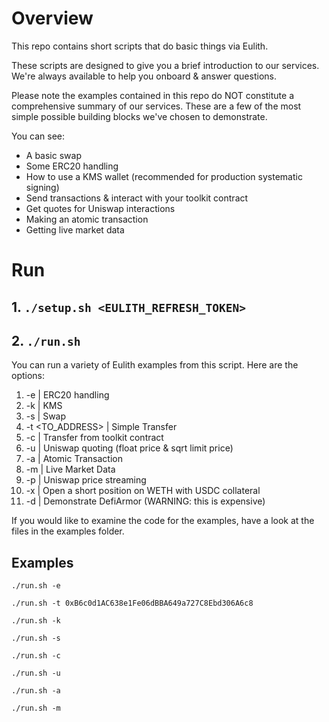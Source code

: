 # Overview
This repo contains short scripts that do basic things via Eulith. 

These scripts are designed to give you a brief introduction to our services. We're always available to help
you onboard & answer questions.

Please note the examples contained in this repo do NOT constitute a comprehensive summary of our services. These
are a few of the most simple possible building blocks we've chosen to demonstrate.

You can see:

* A basic swap
* Some ERC20 handling
* How to use a KMS wallet (recommended for production systematic signing)
* Send transactions & interact with your toolkit contract
* Get quotes for Uniswap interactions
* Making an atomic transaction
* Getting live market data

# Run
## 1. `./setup.sh <EULITH_REFRESH_TOKEN>`
## 2. `./run.sh`

You can run a variety of Eulith examples from this script. Here are the options:
1. -e   |  ERC20 handling
2. -k   |  KMS
3. -s   |  Swap 
4. -t <TO_ADDRESS>  |  Simple Transfer
5. -c               |  Transfer from toolkit contract
6. -u | Uniswap quoting (float price & sqrt limit price)
7. -a   |  Atomic Transaction
8. -m   |  Live Market Data
9. -p | Uniswap price streaming
10. -x | Open a short position on WETH with USDC collateral
11. -d | Demonstrate DefiArmor (WARNING: this is expensive)


If you would like to examine the code for the examples, have a look at the files in the examples folder.

## Examples
`./run.sh -e`

`./run.sh -t 0xB6c0d1AC638e1Fe06dBBA649a727C8Ebd306A6c8`

`./run.sh -k`

`./run.sh -s`

`./run.sh -c`

`./run.sh -u`

`./run.sh -a`

`./run.sh -m`

